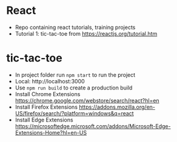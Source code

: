 # React

- Repo containing react tutorials, training projects
- Tutorial 1: tic-tac-toe from https://reactjs.org/tutorial.htm


# tic-tac-toe
- In project folder run `npm start` to run the project
- Local: http://localhost:3000
- Use `npm run build` to create a production build
- Install Chrome Extensions https://chrome.google.com/webstore/search/react?hl=en
- Install Firefox Extensions https://addons.mozilla.org/en-US/firefox/search/?platform=windows&q=react
- Install Edge Extensions https://microsoftedge.microsoft.com/addons/Microsoft-Edge-Extensions-Home?hl=en-US
